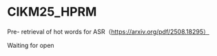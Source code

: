 # CIKM25_HPRM
Pre- retrieval of hot words for ASR（https://arxiv.org/pdf/2508.18295）

Waiting for open
